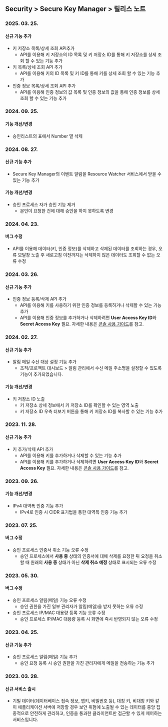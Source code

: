 ## Security > Secure Key Manager > 릴리스 노트

### 2025. 03. 25.
#### 신규 기능 추가
  * 키 저장소 목록/상세 조회 API추가
    * API를 이용해 키 저장소의 ID 목록 및 키 저장소 ID를 통해 키 저장소를 상세 조회 할 수 있는 기능 추가
  * 키 목록/상세 조회 API 추가
    * API를 이용해 키의 ID 목록 및 키 ID를 통해 키를 상세 조회 할 수 있는 기능 추가
  * 인증 정보 목록/상세 조회 API 추가
    * API를 이용해 인증 정보의 값 목록 및 인증 정보의 값을 통해 인증 정보를 상세 조회 할 수 있는 기능 추가
    
### 2024. 09. 25.
#### 기능 개선/변경
  * 승인리스트의 표에서 Number 열 삭제
  
### 2024. 08. 27.
#### 신규 기능 추가
  * Secure Key Manager의 이벤트 알림을 Resource Watcher 서비스에서 받을 수 있는 기능 추가
#### 기능 개선/변경
  * 승인 프로세스 자가 승인 기능 제거
    * 본인이 요청한 건에 대해 승인을 하지 못하도록 변경

### 2024. 04. 23.
#### 버그 수정
  * API를 이용해 데이터(키, 인증 정보)를 삭제하고 삭제된 데이터를 조회하는 경우, 오류 모달창 노출 후 새로고침 이전까지는 삭제하지 않은 데이터도 조회할 수 없는 오류 수정

### 2024. 03. 26.
#### 신규 기능 추가
  * 인증 정보 등록/삭제 API 추가
    * API를 이용해 키를 사용하기 위한 인증 정보를 등록하거나 삭제할 수 있는 기능 추가
    * API를 이용해 인증 정보를 추가하거나 삭제하려면 **User Access Key ID**와 **Secret Access Key** 필요. 자세한 내용은 [콘솔 사용 가이드](/Security/Secure%20Key%20Manager/ko/getting-started-gov/#api)를 참고.

### 2024. 02. 27.
#### 신규 기능 추가
  * 알림 메일 수신 대상 설정 기능 추가 
    * 조직/프로젝트 대시보드 > 알림 관리에서 수신 메일 주소명을 설정할 수 있도록 기능이 추가되었습니다.
#### 기능 개선/변경
  * 키 저장소 ID 노출
    * 키 저장소 상세 정보에서 키 저장소 ID를 확인할 수 있는 영역 노출
    * 키 저장소 ID 우측 더보기 버튼을 통해 키 저장소 ID를 복사할 수 있는 기능 추가

### 2023. 11. 28.
#### 신규 기능 추가
  * 키 추가/삭제 API 추가
    * API를 이용해 키를 추가하거나 삭제할 수 있는 기능 추가
    * API를 이용해 키를 추가하거나 삭제하려면 **User Access Key ID**와 **Secret Access Key** 필요. 자세한 내용은 [콘솔 사용 가이드](/Security/Secure%20Key%20Manager/ko/getting-started-gov/#api)를 참고.

### 2023. 09. 26.
#### 기능 개선/변경
  * IPv4 대역폭 인증 기능 추가
    * IPv4로 인증 시 CIDR 표기법을 통한 대역폭 인증 기능 추가

### 2023. 07. 25.
#### 버그 수정
  * 승인 프로세스 인증서 취소 기능 오류 수정
    * 승인 프로세스에서 **사용 중** 상태의 인증서에 대해 삭제를 요청한 뒤 요청을 취소할 때 원래의 **사용 중** 상태가 아닌 **삭제 취소 예정** 상태로 표시되는 오류 수정

### 2023. 05. 30.
#### 버그 수정
  * 승인 프로세스 알림(메일) 기능 오류 수정
    * 승인 권한을 가진 일부 관리자가 알림(메일)을 받지 못하는 오류 수정
  * 승인 프로세스 IP/MAC 대용량 등록 기능 오류 수정
    * 승인 프로세스 IP/MAC 대용량 등록 시 화면에 즉시 반영되지 않는 오류 수정

### 2023. 04. 25.
#### 신규 기능 추가
  * 승인 프로세스 알림(메일) 기능 추가
    * 승인 요청 등록 시 승인 권한을 가진 관리자에게 메일을 전송하는 기능 추가

### 2023. 03. 28.
#### 신규 서비스 출시
  * 기밀 데이터(데이터베이스 접속 정보, 앱키, 비밀번호 등), 대칭 키, 비대칭 키와 같이 애플리케이션 서버에 저장할 경우 보안 위험에 노출될 수 있는 데이터를 중앙 집중적으로 안전하게 관리하고, 인증을 통과한 클라이언트만 접근할 수 있게 제어하는 서비스입니다.